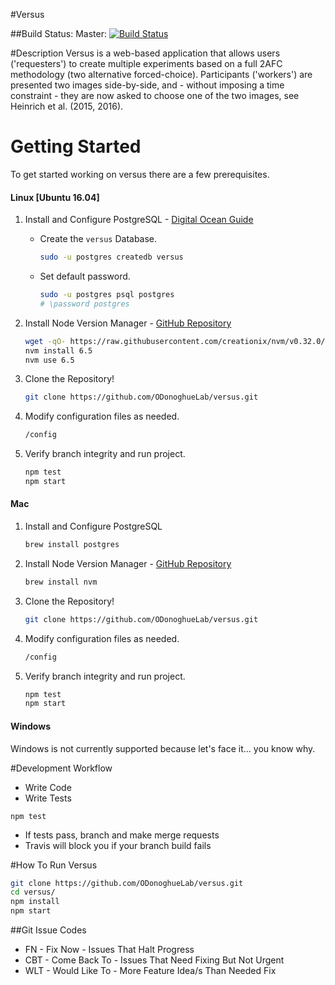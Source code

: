 #Versus

##Build Status:
Master:
[![Build Status](https://travis-ci.com/ODonoghueLab/versus.svg?token=dvwsqpX2xpST9Mi1JGuz&branch=master)](https://travis-ci.com/ODonoghueLab/versus)

#Description
Versus is a web-based application that allows users ('requesters') to create multiple experiments based on a full 2AFC methodology (two alternative forced-choice). Participants ('workers') are presented two images side-by-side, and - without imposing a time constraint - they are now asked to choose one of the two images, see Heinrich et al. (2015, 2016).

# Getting Started
To get started working on versus there are a few prerequisites.

#### Linux [Ubuntu 16.04]
1. Install and Configure PostgreSQL - [Digital Ocean Guide](https://www.digitalocean.com/community/tutorials/how-to-install-and-use-postgresql-on-ubuntu-16-04)
    - Create the `versus` Database.
        ```bash
        sudo -u postgres createdb versus
        ```
    - Set default password.
        ```bash
        sudo -u postgres psql postgres
        # \password postgres
        ```

2. Install Node Version Manager - [GitHub Repository](https://github.com/creationix/nvm)
    ```bash
    wget -qO- https://raw.githubusercontent.com/creationix/nvm/v0.32.0/install.sh | bash
    nvm install 6.5
    nvm use 6.5
    ```
3. Clone the Repository!
    ```bash
    git clone https://github.com/ODonoghueLab/versus.git
    ```
4. Modify configuration files as needed.
    ```bash
    /config
    ```
5. Verify branch integrity and run project.
    ```bash
    npm test
    npm start
    ```

#### Mac
1. Install and Configure PostgreSQL
    ```bash
    brew install postgres
    ```

2. Install Node Version Manager - [GitHub Repository](https://github.com/creationix/nvm)
    ```bash
    brew install nvm
    ```
3. Clone the Repository!
    ```bash
    git clone https://github.com/ODonoghueLab/versus.git
    ```
4. Modify configuration files as needed.
    ```bash
    /config
    ```
5. Verify branch integrity and run project.
    ```bash
    npm test
    npm start
    ```

#### Windows
Windows is not currently supported because let's face it... you know why.

#Development Workflow
* Write Code
* Write Tests
```
npm test
```
* If tests pass, branch and make merge requests
* Travis will block you if your branch build fails

#How To Run Versus
```sh
git clone https://github.com/ODonoghueLab/versus.git
cd versus/
npm install
npm start
```

##Git Issue Codes
* FN - Fix Now - Issues That Halt Progress
* CBT - Come Back To - Issues That Need Fixing But Not Urgent
* WLT - Would Like To - More Feature Idea/s Than Needed Fix
